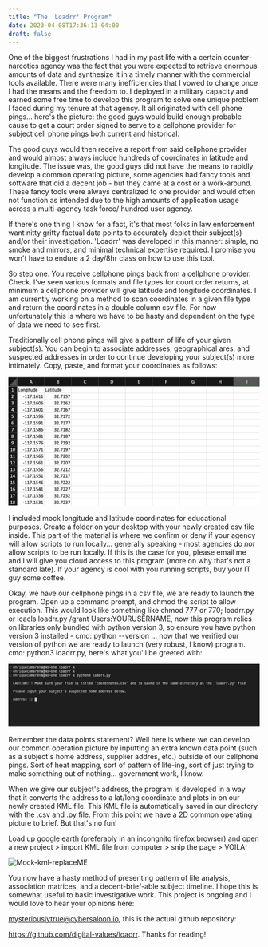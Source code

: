 ```yaml
---
title: "The 'Loadrr' Program"
date: 2023-04-08T17:36:13-04:00
draft: false
---
```


One of the biggest frustrations I had in my past life with a certain counter-narcotics agency was the fact that you were expected to retrieve enormous amounts of data and synthesize it in a timely manner with the commercial tools available. There were many inefficiencies that I vowed to change once I had the means and the freedom to. I deployed in a military capacity and earned some free time to develop this program to solve one unique problem I faced during my tenure at that agency. It all originated with cell phone pings... here's the picture: the good guys would build enough probable cause to get a court order signed to serve to a cellphone provider for subject cell phone pings both current and historical.

The good guys would then receive a report from said cellphone provider and would almost always include hundreds of coordinates in latitude and longitude. The issue was, the good guys did not have the means to rapidly develop a common operating picture, some agencies had fancy tools and software that did a decent job - but they came at a cost or a work-around. These fancy tools were always centralized to one provider and would often not function as intended due to the high amounts of application usage across a multi-agency task force/ hundred user agency.

If there's one thing I know for a fact, it's that most folks in law enforcement want nitty gritty factual data points to accurately depict their subject(s) and/or their investigation. 'Loadrr' was developed in this manner: simple, no smoke and mirrors, and minimal technical expertise required. I promise you won't have to endure a 2 day/8hr class on how to use this tool.

So step one. You receive cellphone pings back from a cellphone provider. Check. I've seen various formats and file types for court order returns, at minimum a cellphone provider will give latitude and longitude coordinates. I am currently working on a method to scan coordinates in a given file type and return the coordinates in a double column csv file. For now unfortunately this is where we have to be hasty and dependent on the type of data we need to see first.

Traditionally cell phone pings will give a pattern of life of your given subject(s). You can begin to associate addresses, geographical ares, and suspected addresses in order to continue developing your subject(s) more intimately. Copy, paste, and format your coordinates as follows:

![Mock_csv](mock_csv.png)

I included mock longitude and latitude coordinates for educational purposes. Create a folder on your desktop with your newly created csv file inside. This part of the material is where we confirm or deny if your agency will allow scripts to run locally... generally speaking - most agencies do *not* allow scripts to be run locally. If this is the case for you, please email me and I will give you cloud access to this program (more on why that's not a standard late). If your agency is cool with you running scripts, buy your IT guy some coffee.

Okay, we have our cellphone pings in a csv file, we are ready to launch the program. Open up a command prompt, and chmod the script to allow execution. This would look like something like chmod 777 or 770; loadrr.py or icacls loadrr.py /grant Users:YOURUSERNAME, now this program relies on libraries only bundled with python version 3, so ensure you have python version 3 installed - cmd: python --version ... now that we verified our version of python we are ready to launch (very robust, I know) program. cmd: python3 loadrr.py, here's what you'll be greeted with:

![loaddr 1st prompt](loadrr-.png)

Remember the data points statement? Well here is where we can develop our common operation picture by inputting an extra known data point (such as a subject's home address, supplier addres, etc.) outside of our cellphone pings. Sort of heat mapping, sort of pattern of life-ing, sort of just trying to make something out of nothing... government work, I know.

When we give our subject's address, the program is developed in a way that it converts the address to a lat/long coordinate and plots in on our newly created KML file. This KML file is automatically saved in our directory with the .csv and .py file. From this point we have a 2D common operating picture to brief. But that's no fun!

Load up google earth (preferably in an incongnito firefox browser) and open a new project > import KML file from computer > snip the page > VOILA!

![Mock-kml-replaceME](mock-kml.png)

You now have a hasty method of presenting pattern of life analysis, association matrices, and a decent-brief-able subject timeline. I hope this is somewhat useful to basic investigative work. This project is ongoing and I would love to hear your opinions here:

mysteriouslytrue@cybersaloon.io, this is the actual github repository:

https://github.com/digital-values/loadrr. Thanks for reading!